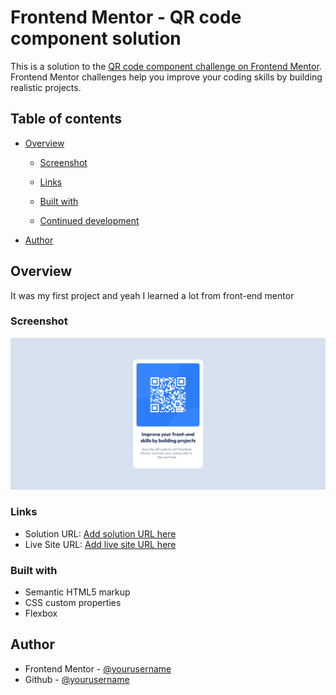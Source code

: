 # Frontend Mentor - QR code component solution

This is a solution to the [QR code component challenge on Frontend Mentor](https://www.frontendmentor.io/challenges/qr-code-component-iux_sIO_H). Frontend Mentor challenges help you improve your coding skills by building realistic projects. 

## Table of contents

- [Overview](#overview)
  - [Screenshot](#screenshot)
  - [Links](#links)

  - [Built with](#built-with)
  - [Continued development](#continued-development)

- [Author](#author)




## Overview
It was my first project and yeah I learned a lot from front-end mentor 
### Screenshot

![Alt text](Screenshots/Screenshot%202022-12-06%20at%2012-18-56%20Frontend%20Mentor%20QR%20code%20component.png)
### Links

- Solution URL: [Add solution URL here](https://your-solution-url.com)
- Live Site URL: [Add live site URL here](https://your-live-site-url.com)


### Built with

- Semantic HTML5 markup
- CSS custom properties
- Flexbox

## Author

- Frontend Mentor - [@yourusername](https://www.frontendmentor.io/profile/yourusername)
- Github - [@yourusername](https://www.twitter.com/yourusername)
